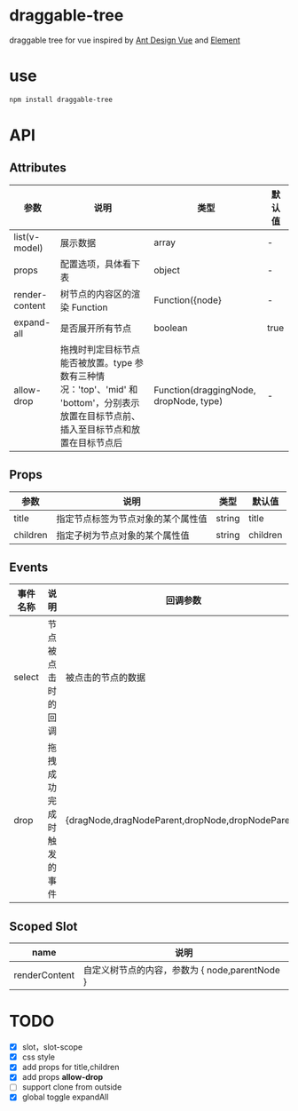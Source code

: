 # draggable-tree

draggable tree for vue inspired by [Ant Design Vue](https://vue.ant.design/components/tree-cn/#API) and [Element](https://element.eleme.cn/#/zh-CN/component/tree)

# use

```bash
npm install draggable-tree

```

# API

## Attributes

| 参数           | 说明                                                                                                                                    | 类型                                   | 默认值 |
| -------------- | --------------------------------------------------------------------------------------------------------------------------------------- | -------------------------------------- | ------ |
| list(v-model)  | 展示数据                                                                                                                                | array                                  | -      |
| props          | 配置选项，具体看下表                                                                                                                    | object                                 | -      |
| render-content | 树节点的内容区的渲染 Function                                                                                                           | Function({node}                        | -      |
| expand-all     | 是否展开所有节点                                                                                                                        | boolean                                | true   |
| allow-drop     | 拖拽时判定目标节点能否被放置。type 参数有三种情况：'top'、'mid' 和 'bottom'，分别表示放置在目标节点前、插入至目标节点和放置在目标节点后 | Function(draggingNode, dropNode, type) | -      |

## Props

| 参数     | 说明                               | 类型   | 默认值   |
| -------- | ---------------------------------- | ------ | -------- |
| title    | 指定节点标签为节点对象的某个属性值 | string | title    |
| children | 指定子树为节点对象的某个属性值     | string | children |

## Events

| 事件名称 | 说明                     | 回调参数                                          |
| -------- | ------------------------ | ------------------------------------------------- |
| select   | 节点被点击时的回调       | 被点击的节点的数据                                |
| drop     | 拖拽成功完成时触发的事件 | {dragNode,dragNodeParent,dropNode,dropNodeParent} |

## Scoped Slot

| name          | 说明                                |
| ------------- | ----------------------------------- |
| renderContent | 自定义树节点的内容，参数为 { node,parentNode } |

# TODO

- [x] slot，slot-scope
- [x] css style
- [x] add props for title,children
- [x] add props **allow-drop**
- [ ] support clone from outside
- [x] global toggle expandAll
